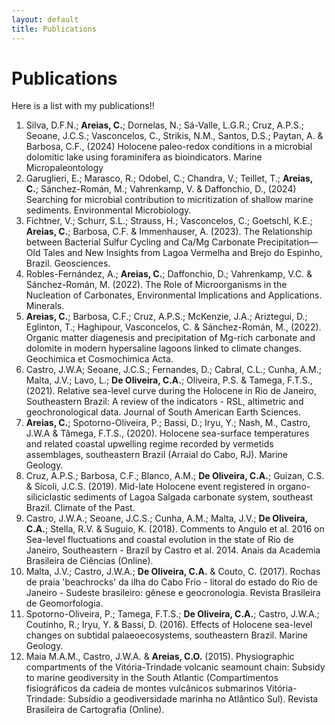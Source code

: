 ```yaml
---
layout: default
title: Publications
---
```


# Publications

Here is a list with my publications!!

1. Silva, D.F.N.; **Areias, C.**; Dornelas, N.; Sá-Valle, L.G.R.; Cruz, A.P.S.; Seoane, J.C.S.; Vasconcelos, C., Strikis, N.M., Santos, D.S.; Paytan, A. & Barbosa, C.F., (2024) Holocene paleo-redox conditions in a microbial dolomitic lake using foraminifera as bioindicators. Marine Micropaleontology
2. Garuglieri, E.; Marasco, R.; Odobel, C.; Chandra, V.; Teillet, T.; **Areias, C.**; Sánchez-Román, M.; Vahrenkamp, V. & Daffonchio, D., (2024) Searching for microbial contribution to micritization of shallow marine sediments. Environmental Microbiology.
3. Fichtner, V.; Schurr, S.L.; Strauss, H.; Vasconcelos, C.; Goetschl, K.E.; **Areias, C.**; Barbosa, C.F. & Immenhauser, A. (2023). The Relationship between Bacterial Sulfur Cycling and Ca/Mg Carbonate Precipitation—Old Tales and New Insights from Lagoa Vermelha and Brejo do Espinho, Brazil. Geosciences.
4. Robles-Fernández, A.; **Areias, C.**; Daffonchio, D.; Vahrenkamp, V.C. & Sánchez-Román, M. (2022). The Role of Microorganisms in the Nucleation of Carbonates, Environmental Implications and Applications. Minerals.
5. **Areias, C.**; Barbosa, C.F.; Cruz, A.P.S.; McKenzie, J.A.; Ariztegui, D.; Eglinton, T.; Haghipour, Vasconcelos, C. & Sánchez-Román, M., (2022). Organic matter diagenesis and precipitation of Mg-rich carbonate and dolomite in modern hypersaline lagoons linked to climate changes. Geochimica et Cosmochimica Acta.
6. Castro, J.W.A; Seoane, J.C.S.; Fernandes, D.; Cabral, C.L.; Cunha, A.M.; Malta, J.V.; Lavo, L.; **De Oliveira, C.A.**; Oliveira, P.S. & Tamega, F.T.S., (2021). Relative sea-level curve during the Holocene in Rio de Janeiro, Southeastern Brazil: A review of the indicators - RSL, altimetric and geochronological data. Journal of South American Earth Sciences.
7. **Areias, C.**; Spotorno-Oliveira, P.; Bassi, D.; Iryu, Y.; Nash, M., Castro, J.W.A & Tâmega, F.T.S., (2020). Holocene sea-surface temperatures and related coastal upwelling regime recorded by vermetids assemblages, southeastern Brazil (Arraial do Cabo, RJ). Marine Geology.
8. Cruz, A.P.S.; Barbosa, C.F.; Blanco, A.M.; **De Oliveira, C.A.**; Guizan, C.S. & Sícoli, J.C.S. (2019). Mid-late Holocene event registered in organo-siliciclastic sediments of Lagoa Salgada carbonate system, southeast Brazil. Climate of the Past.
9. Castro, J.W.A.; Seoane, J.C.S.; Cunha, A.M.; Malta, J.V.; **De Oliveira, C.A.**; Stella, R.V. & Suguio, K. (2018). Comments to Angulo et al. 2016 on Sea-level fluctuations and coastal evolution in the state of Rio de Janeiro, Southeastern - Brazil by Castro et al. 2014. Anais da Academia Brasileira de Ciências (Online).
10. Malta, J.V.; Castro, J.W.A.; **De Oliveira, C.A.** & Couto, C. (2017). Rochas de praia 'beachrocks' da ilha do Cabo Frio - litoral do estado do Rio de Janeiro - Sudeste brasileiro: gênese e geocronologia. Revista Brasileira de Geomorfologia.
11. Spotorno-Oliveira, P.; Tamega, F.T.S.; **De Oliveira, C.A.**; Castro, J.W.A.; Coutinho, R.; Iryu, Y. & Bassi, D. (2016). Effects of Holocene sea-level changes on subtidal palaeoecosystems, southeastern Brazil. Marine Geology.
12. Maia M.A.M., Castro, J.W.A. & **Areias, C.O.** (2015). Physiographic compartments of the Vitória-Trindade volcanic seamount chain: Subsidy to marine geodiversity in the South Atlantic (Compartimentos fisiográficos da cadeia de montes vulcânicos submarinos Vitória-Trindade: Subsídio a geodiversidade marinha no Atlântico Sul). Revista Brasileira de Cartografia (Online).
